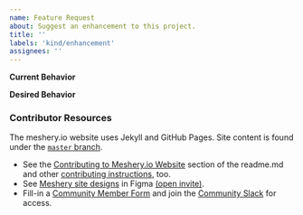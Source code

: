 ```yaml
---
name: Feature Request
about: Suggest an enhancement to this project.
title: ''
labels: 'kind/enhancement'
assignees: ''
---
```


**Current Behavior**
<!-- A brief description of what the problem is. (e.g. I need to be able to...) -->


**Desired Behavior**
<!-- A brief description of the enhancement. -->


### Contributor Resources

The meshery.io website uses Jekyll and GitHub Pages. Site content is found under the [`master` branch](https://github.com/meshery/meshery.io/tree/master).
- See the [Contributing to Meshery.io Website](https://github.com/layer5io/meshery.io#contributing-to-the-mesheryio-website) section of the readme.md and other [contributing instructions](https://docs.meshery.io/project/contributing), too.
- See [Meshery site designs](https://www.figma.com/file/SMP3zxOjZztdOLtgN4dS2W/Meshery-UI?node-id=110%3A1) in Figma [(open invite)](https://www.figma.com/team_invite/redeem/qJy1c95qirjgWQODApilR9). 
- Fill-in a [Community Member Form](https://layer5.io/newcomer) and join the [Community Slack](http://slack.meshery.io) for access.

